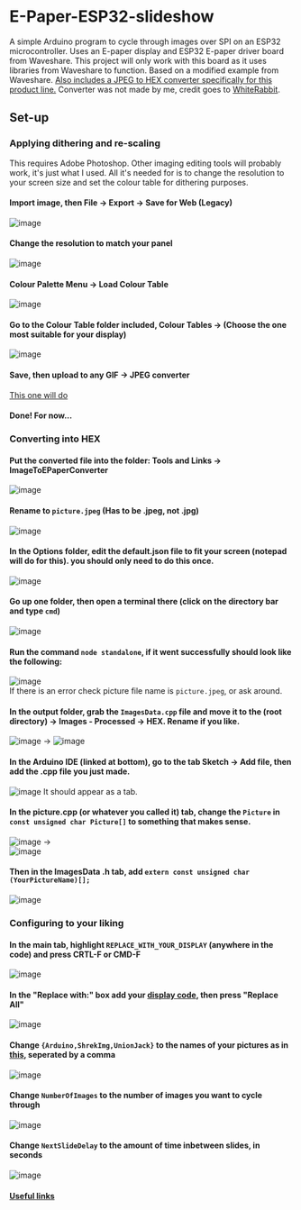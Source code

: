 # E-Paper-ESP32-slideshow
A simple Arduino program to cycle through images over SPI on an ESP32 microcontroller. Uses an E-paper display and ESP32 E-paper driver board from Waveshare. This project will only work with this board as it uses libraries from Waveshare to function. Based on a modified example from Waveshare. [Also includes a JPEG to HEX converter specifically for this product line.](https://github.com/Wh1teRabbitHU/ImageToEpaperConverter) Converter was not made by me, credit goes to [WhiteRabbit](https://github.com/Wh1teRabbitHU).
## Set-up
### Applying dithering and re-scaling
This requires Adobe Photoshop. Other imaging editing tools will probably work, it's just what I used. All it's needed for is to change the resolution to your screen size and set the colour table for dithering purposes.
#### Import image, then File -> Export -> Save for Web (Legacy)
![image](https://user-images.githubusercontent.com/64732379/161347063-66d2c573-0c0a-45e0-aea9-8d1b31fece0d.png)
#### Change the resolution to match your panel
![image](https://user-images.githubusercontent.com/64732379/161347248-11ca1a12-2e64-4c76-bf83-d1f84acc5e26.png)
#### Colour Palette Menu -> Load Colour Table
![image](https://user-images.githubusercontent.com/64732379/161347475-5b07238a-ce9f-4a92-97c8-9b42a778b27f.png)
#### Go to the Colour Table folder included, Colour Tables -> (Choose the one most suitable for your display)
![image](https://user-images.githubusercontent.com/64732379/161352089-ee440b72-90fb-45f0-9eab-4e785df5fb56.png)
#### Save, then upload to any GIF -> JPEG converter
[This one will do](https://convertio.co/gif-jpeg/)
#### Done! For now...
### Converting into HEX
#### Put the converted file into the folder: Tools and Links -> ImageToEPaperConverter
![image](https://user-images.githubusercontent.com/64732379/161354746-ce1039c8-0462-44f0-baa5-1b851f0f48fe.png)
#### Rename to ```picture.jpeg``` (Has to be .jpeg, not .jpg)
![image](https://user-images.githubusercontent.com/64732379/161354820-109d1a85-d824-4283-a74b-0fb3a0dcb88d.png)
#### In the Options folder, edit the default.json file to fit your screen (notepad will do for this). you should only need to do this once.
![image](https://user-images.githubusercontent.com/64732379/161354930-e317ab12-8703-4ff9-8f4d-292706840205.png)
#### Go up one folder, then open a terminal there (click on the directory bar and type ```cmd```)
![image](https://user-images.githubusercontent.com/64732379/161355142-a518f5a7-4751-4763-baeb-31ba7cb137db.png)
#### Run the command ```node standalone```, if it went successfully should look like the following:
![image](https://user-images.githubusercontent.com/64732379/161355206-b885dc09-6eb3-422e-bdd8-e505eceeca16.png) <br/>
If there is an error check picture file name is ```picture.jpeg```, or ask around.
#### In the output folder, grab the ```ImagesData.cpp``` file and move it to the (root directory) -> Images - Processed -> HEX. Rename if you like.
![image](https://user-images.githubusercontent.com/64732379/161355527-996bf39c-38e3-4c84-90f2-736b9630625d.png)
->
![image](https://user-images.githubusercontent.com/64732379/161356076-cffbf531-9b9e-431e-8976-51d31c1dd540.png)
#### In the Arduino IDE (linked at bottom), go to the tab Sketch -> Add file, then add the .cpp file you just made.
![image](https://user-images.githubusercontent.com/64732379/161355614-542cc6cf-f293-4ddb-80a1-f425a8ccfea1.png)
It should appear as a tab.
#### In the picture.cpp (or whatever you called it) tab, change the ```Picture``` in ```const unsigned char Picture[]``` to something that makes sense. <br/>
![image](https://user-images.githubusercontent.com/64732379/161355725-ba1aacc4-79b2-44fa-b6e3-64b49d1b3ca3.png)
-> <br/>
![image](https://user-images.githubusercontent.com/64732379/161356025-cbaf47d7-571b-4aaa-af4b-e42e9e307f35.png)
#### Then in the ImagesData **.h** tab, add ```extern const unsigned char (YourPictureName)[];```
![image](https://user-images.githubusercontent.com/64732379/161355862-e838c984-24f0-4ade-8a27-8a003d29c4c9.png)
### Configuring to your liking
#### In the main tab, highlight ```REPLACE_WITH_YOUR_DISPLAY``` (anywhere in the code) and press CRTL-F or CMD-F
![image](https://user-images.githubusercontent.com/64732379/161408658-ff209ed6-3c3d-462b-b744-adf1915e057c.png)<br/>
#### In the "Replace with:" box add your [display code](DISPLAY.md), then press "Replace All"
![image](https://user-images.githubusercontent.com/64732379/161408683-ffbe691a-6754-449b-90e6-10aa2064f7fd.png)
#### Change ```{Arduino,ShrekImg,UnionJack}``` to the names of your pictures as in [this](https://github.com/RJGns/E-Paper-ESP32-slideshow/blob/main/README.md#in-the-picturecpp-or-whatever-you-called-it-tab-change-the-picture-in-const-unsigned-char-picture-to-something-that-makes-sense-), seperated by a comma
![image](https://user-images.githubusercontent.com/64732379/161408760-a63bd1b0-830d-437d-98bd-dca623d8f786.png)
#### Change ```NumberOfImages``` to the number of images you want to cycle through
![image](https://user-images.githubusercontent.com/64732379/161408769-1706167e-6a7a-43f7-8498-50f1ad36ebc1.png)
#### Change ```NextSlideDelay``` to the amount of time inbetween slides, in seconds
![image](https://user-images.githubusercontent.com/64732379/161408787-bae818fd-d4c2-458e-9c7e-727cf5b4f5c8.png)





#### [Useful links](Tools%20and%20Links/README.md)
